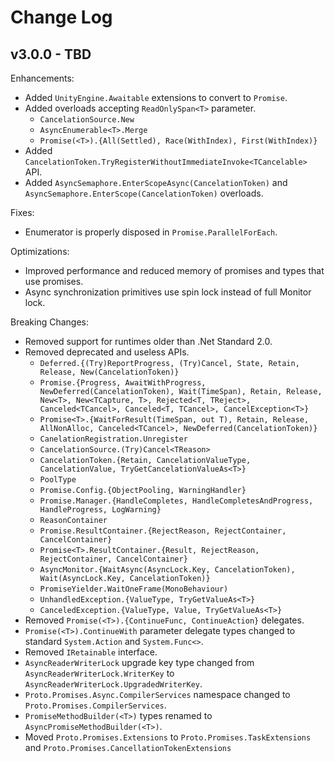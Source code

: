 # Change Log

## v3.0.0 - TBD

Enhancements:

- Added `UnityEngine.Awaitable` extensions to convert to `Promise`.
- Added overloads accepting `ReadOnlySpan<T>` parameter.
    - `CancelationSource.New`
    - `AsyncEnumerable<T>.Merge`
    - `Promise(<T>).{All(Settled), Race(WithIndex), First(WithIndex)}`
- Added `CancelationToken.TryRegisterWithoutImmediateInvoke<TCancelable>` API.
- Added `AsyncSemaphore.EnterScopeAsync(CancelationToken)` and `AsyncSemaphore.EnterScope(CancelationToken)` overloads.

Fixes:

- Enumerator is properly disposed in `Promise.ParallelForEach`.

Optimizations:

- Improved performance and reduced memory of promises and types that use promises.
- Async synchronization primitives use spin lock instead of full Monitor lock.

Breaking Changes:

- Removed support for runtimes older than .Net Standard 2.0.
- Removed deprecated and useless APIs.
    - `Deferred.{(Try)ReportProgress, (Try)Cancel, State, Retain, Release, New(CancelationToken)}`
    - `Promise.{Progress, AwaitWithProgress, NewDeferred(CancelationToken), Wait(TimeSpan), Retain, Release, New<T>, New<TCapture, T>, Rejected<T, TReject>, Canceled<TCancel>, Canceled<T, TCancel>, CancelException<T>}`
    - `Promise<T>.{WaitForResult(TimeSpan, out T), Retain, Release, AllNonAlloc, Canceled<TCancel>, NewDeferred(CancelationToken)}`
    - `CanelationRegistration.Unregister`
    - `CancelationSource.(Try)Cancel<TReason>`
    - `CancelationToken.{Retain, CancelationValueType, CancelationValue, TryGetCancelationValueAs<T>}`
    - `PoolType`
    - `Promise.Config.{ObjectPooling, WarningHandler}`
    - `Promise.Manager.{HandleCompletes, HandleCompletesAndProgress, HandleProgress, LogWarning}`
    - `ReasonContainer`
    - `Promise.ResultContainer.{RejectReason, RejectContainer, CancelContainer}`
    - `Promise<T>.ResultContainer.{Result, RejectReason, RejectContainer, CancelContainer}`
    - `AsyncMonitor.{WaitAsync(AsyncLock.Key, CancelationToken), Wait(AsyncLock.Key, CancelationToken)}`
    - `PromiseYielder.WaitOneFrame(MonoBehaviour)`
    - `UnhandledException.{ValueType, TryGetValueAs<T>}`
    - `CanceledException.{ValueType, Value, TryGetValueAs<T>}`
- Removed `Promise(<T>).{ContinueFunc, ContinueAction}` delegates.
- `Promise(<T>).ContinueWith` parameter delegate types changed to standard `System.Action` and `System.Func<>`.
- Removed `IRetainable` interface.
- `AsyncReaderWriterLock` upgrade key type changed from `AsyncReaderWriterLock.WriterKey` to `AsyncReaderWriterLock.UpgradedWriterKey`.
- `Proto.Promises.Async.CompilerServices` namespace changed to `Proto.Promises.CompilerServices`.
- `PromiseMethodBuilder(<T>)` types renamed to `AsyncPromiseMethodBuilder(<T>)`.
- Moved `Proto.Promises.Extensions` to `Proto.Promises.TaskExtensions` and `Proto.Promises.CancellationTokenExtensions`